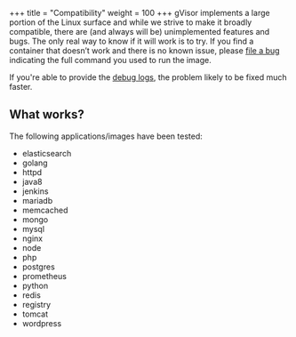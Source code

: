 +++
title = "Compatibility"
weight = 100
+++
gVisor implements a large portion of the Linux surface and while we strive to
make it broadly compatible, there are (and always will be) unimplemented
features and bugs. The only real way to know if it will work is to try. If you
find a container that doesn’t work and there is no known issue, please [file a
bug][bug] indicating the full command you used to run the image.

If you're able to provide the [debug logs](../debugging/), the
problem likely to be fixed much faster.

## What works?

The following applications/images have been tested:

*   elasticsearch
*   golang
*   httpd
*   java8
*   jenkins
*   mariadb
*   memcached
*   mongo
*   mysql
*   nginx
*   node
*   php
*   postgres
*   prometheus
*   python
*   redis
*   registry
*   tomcat
*   wordpress

[bug]: https://github.com/google/gvisor/issues
